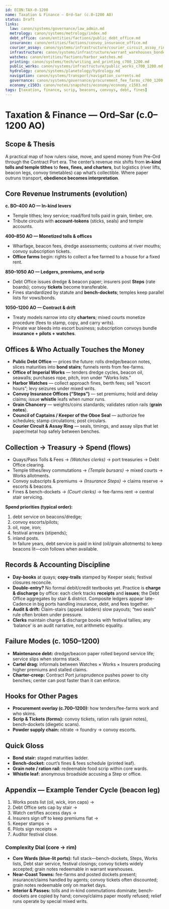 ```yaml
---
id: ECON:TAX-0-1200
name: Taxation & Finance — Ord–Sar (c.0–1200 AO)
status: Draft
links:
  law: canon/systems/governance/law_admin.md
  metrology: canon/systems/metrology/index.md
  debt_office: canon/entities/factions/public_debt_office.md
  insurance: canon/entities/factions/convoy_insurance_office.md
  courier_assay: canon/systems/infrastructure/courier_circuit_assay_ring_c700_1300.md
  infrastructure: canon/systems/infrastructure/warrant_warehouses_bonded_granaries_c700_1300.md
  watches: canon/entities/factions/harbor_watches.md
  printing: canon/systems/tech/writing_and_printing_c700_1200.md
  public_works: canon/systems/infrastructure/public_works_c700_1200.md
  hydrology: canon/systems/planetology/hydrology.md
  navigation: canon/systems/transport/navigation_currents.md
  governance: canon/systems/governance/procurement_fee_farms_c700_1200.md
  economy_c1503: canon/notes/snapshots/economy/economy_c1503.md
tags: [taxation, finance, scrip, beacons, convoys, debt, fines]
---
```


# Taxation & Finance — Ord–Sar (c.0–1200 AO)

## Scope & Thesis
A practical map of how rulers raise, move, and spend money from Pre-Ord through the Contract Port era. The center’s revenue mix shifts from **in-kind tolls and temple tithes** to **fees, fines, and charters**, but logistics (river lifts, beacon legs, convoy timetables) cap what’s collectible. Where paper outruns transport, **obedience becomes interpretation**.

## Core Revenue Instruments (evolution)

**c. BO–400 AO — In-kind levers**
- Temple tithes; levy service; road/ford tolls paid in grain, timber, ore.
- Tribute circuits with **account-tokens** (sticks, seals) and temple accounts.

**400–850 AO — Monetized tolls & offices**
- Wharfage, beacon fees, dredge assessments; customs at river mouths; convoy subscription tickets.
- **Office farms** begin: rights to collect a fee farmed to a house for a fixed rent.

**850–1050 AO — Ledgers, premiums, and scrip**
- Debt Office issues dredge & beacon paper; insurers post **Steps** (rate boards); convoy **tickets** become transferable.
- Fines standardized by statute and **bench-dockets**; temples keep parallel lists for vows/bonds.

**1050–1200 AO — Contract & drift**
- Treaty models narrow into city **charters**; mixed courts monetize procedure (fees to stamp, copy, and carry writs).
- Private war bleeds into escort business; subscription convoys bundle **insurance + pilots + watches**.

## Offices & Who Actually Touches the Money
- **Public Debt Office** — prices the future: rolls dredge/beacon notes, slices maturities into **bond stairs**; funnels rents from fee-farms.
- **Office of Imperial Works** — tenders dredge cycles, beacon oil, seawalls; purchases rope, pitch, iron under “Works lists.”
- **Harbor Watches** — collect approach fines, berth fees; sell “escort hours”; levy seizures under mixed writs.
- **Convoy Insurance Offices (“Steps”)** — set premiums; hold and delay claims; issue **whistle** leafs when rumor runs.
- **Grain Chancery** — weights/coins standards; validates ration rails (**grain notes**).
- **Council of Captains / Keeper of the Oboe Seal** — authorize fee schedules; stamp circulations; post circulars.
- **Courier Circuit & Assay Ring** — seals, timings, and assay slips that let paper/metal hop safely between benches.

## Collection → Treasury → Spend (flows)
- Quays/Pass Tolls & Fees → *(Watches clerks)* → port treasuries → Debt Office clearing.
- Temple tithes/levy commutations → *(Temple bursars)* → mixed courts → Works allotments.
- Convoy subscripts & premiums → *(Insurance Steps)* → claims reserve → escorts & beacons.
- Fines & bench-dockets → *(Court clerks)* → fee-farms rent → central stair servicing.

**Spend priorities (typical order):**  
1) debt service on beacons/dredge;  
2) convoy escorts/pilots;  
3) oil, rope, iron;  
4) festival arrears (stipends);  
5) inland posts.  
In failure years, debt service is paid in kind (oil/grain allotments) to keep beacons lit—coin follows when available.

## Records & Accounting Discipline
- **Day-books** at quays; **copy-trails** stamped by Keeper seals; festival closures reconcile.
- **Double-entry?** No formal debit/credit textbooks yet. Practice is **charge & discharge** by office: each clerk tracks **receipts** and **issues**; the Debt Office aggregates by stair & district. Composite ledgers appear late-Cadence in big ports handling insurance, debt, and fees together.
- **Audit & drift:** Claim-stairs (appeal ladders) slow payouts; “two seals” rule often broken under pressure.
- **Clerks** maintain charge & discharge books with festival tallies; any ‘balance’ is an audit narrative, not arithmetic equality.

## Failure Modes (c. 1050–1200)
- **Maintenance debt:** dredge/beacon paper rolled beyond service life; service slips when storms stack.
- **Cartel drag:** informals between Watches × Works × Insurers producing higher premiums and stalled claims.
- **Charter-creep:** Contract Port jurisprudence pushes power to city benches; center can post faster than it can enforce.

## Hooks for Other Pages
- **Procurement overlay (c.700–1200):** how tenders/fee-farms work and who skims.
- **Scrip & Tickets (forms):** convoy tickets, ration rails (grain notes), bench-dockets (diegetic scans).
- **Powder supply chain:** nitrate → foundry → convoy escorts.

## Quick Gloss
- **Bond stair:** staged maturities ladder.
- **Bench-docket:** court’s fines & fees schedule (printed leaf).
- **Grain note / ration rail:** redeemable food scrip within core wards.
- **Whistle leaf:** anonymous broadside accusing a Step or office.

## Appendix — Example Tender Cycle (beacon leg)
1) Works posts list (oil, wick, iron caps) →  
2) Debt Office sets cap by stair →  
3) Watch certifies access days →  
4) Insurers sign off to keep premiums flat →  
5) Keeper stamps →  
6) Pilots sign receipts →  
7) Auditor festival close.

### Complexity Dial (core → rim)
- **Core Wards (blue-lit ports):** full stack—bench-dockets, Steps, Works lists, Debt stair service, festival closings; convoy tickets widely accepted; grain notes redeemable in warrant warehouses.
- **Near-Coast Towns:** fee-farms and posted dockets present; insurance/claims handled by agents; convoy tickets often discounted; grain notes redeemable only on market days.
- **Interior & Passes:** tolls and in-kind commutations dominate; bench-dockets are copied by hand; convoy/claims paper mostly refused; relief runs operate by special mixed writs.
